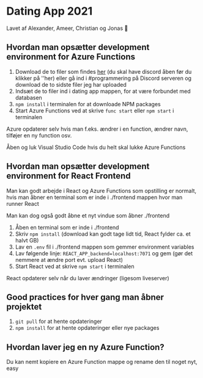 # Dating App 2021
Lavet af Alexander, Ameer, Christian og Jonas 🍻

## Hvordan man opsætter development environment for Azure Functions
1. Download de to filer som findes [her](https://discord.com/channels/807236335445213224/829644283543289936/830529678967046154) (du skal have discord åben før du klikker på ''her) eller gå ind i #programmering på Discord serveren og download de to sidste filer jeg har uploaded
2. Indsæt de to filer ind i dating app mappen, for at være forbundet med databasen
3. `npm install` i terminalen for at downloade NPM packages
4. Start Azure Functions ved at skrive `func start` eller `npm start` i terminalen

Azure opdaterer selv hvis man f.eks. ændrer i en function, ændrer navn, tilføjer en ny function osv.

Åben og luk Visual Studio Code hvis du helt skal lukke Azure Functions
## Hvordan man opsætter development environment for React Frontend
Man kan godt arbejde i React og Azure Functions som opstilling er normalt, hvis man åbner en terminal som er inde i ./frontend mappen hvor man runner React

Man kan dog også godt åbne et nyt vindue som åbner ./frontend
1. Åben en terminal som er inde i ./frontend
2. Skriv `npm install` (download kan godt tage lidt tid, React fylder ca. et halvt GB)
3. Lav en `.env` fil i ./frontend mappen som gemmer environment variables
4. Lav følgende linje: `REACT_APP_backend=localhost:7071` og gem (gør det nemmere at ændre port evt. upload React)
5. Start React ved at skrive `npm start` i terminalen

React opdaterer selv når du laver ændringer (ligesom liveserver)

## Good practices for hver gang man åbner projektet
1. `git pull` for at hente opdateringer
2. `npm install` for at hente opdateringer eller nye packages

## Hvordan laver jeg en ny Azure Function?
Du kan nemt kopiere en Azure Function mappe og rename den til noget nyt, easy
